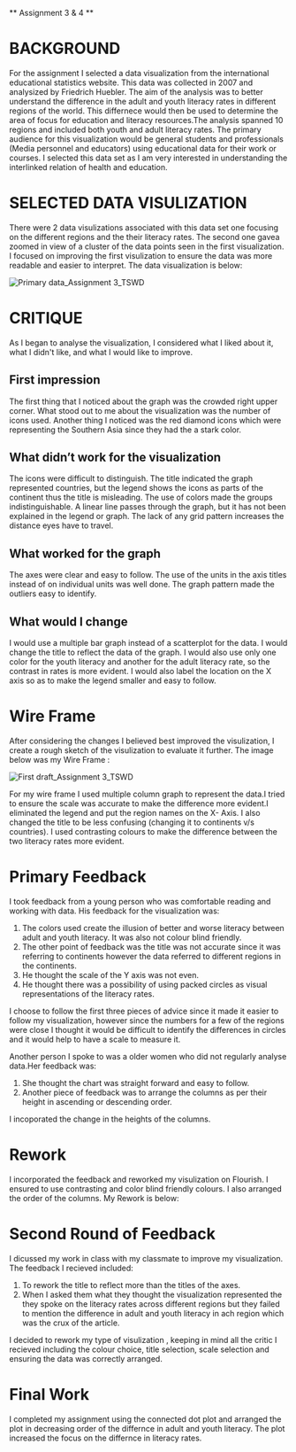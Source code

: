 ** Assignment 3 & 4 **

# BACKGROUND #

For the assignment I selected a data visualization from the international educational statistics website. This data was collected in 2007 and analysized by Friedrich Huebler. The aim of the analysis was to better understand the difference in the adult and youth literacy rates in different regions of the world. This differnece would then be used to determine the area of focus for education and literacy resources.The analysis spanned 10 regions and included both youth  and adult literacy rates. The primary audience for this visualization would be general students and professionals (Media personnel and educators) using educational data for their work or courses. I selected this data set as I am very interested in understanding the interlinked relation of health and education. 

# SELECTED DATA VISULIZATION #

There were 2 data visulizations associated with this data set one focusing on the different regions and the their literacy rates. The second one gavea zoomed in view of a cluster of the data points seen in the first visualization. I focused on improving the first visulization to ensure the data was more readable and easier to interpret.
The data visualization is below:

![Primary data_Assignment 3_TSWD](https://user-images.githubusercontent.com/98298048/152876665-7408d033-97a8-49f6-aa4c-0a2b7bf9d9f4.jpg)

# CRITIQUE #
As I began to analyse the visualization, I considered what I liked about it, what I didn't like, and what I would like to improve.
## First impression ##
The first thing that I noticed about the graph was the crowded right upper corner. What stood out to me about the visualization was the number of icons used. Another thing I noticed was the red diamond icons which were representing the Southern Asia since they had the a stark color.
## What didn’t work for the visualization ## 
The icons were difficult to distinguish. The title indicated the graph represented countries, but the legend shows the icons as parts of the continent thus the title is misleading. The use of colors made the groups indistinguishable.  A linear line passes through the graph, but it has not been explained in the legend or graph. The lack of any grid pattern increases the distance eyes have to travel.
 ## What worked for the graph ##
 The axes were clear and easy to follow. The use of the units in the axis titles instead of on individual units was well done. The graph pattern made the outliers easy to identify.
## What would I change ##
I would use a multiple bar graph instead of a scatterplot for the data. I would change the title to reflect the data of the graph. I would also use only one color for the youth literacy and another for the adult literacy rate, so the contrast  in rates is more evident. I would also label the location on the X axis so as to make the legend smaller and easy to follow. 

# Wire Frame #
After considering the changes I believed best improved the visulization, I create a rough sketch of the visulization to evaluate it further.
 The image below was my Wire Frame :
 
 ![First draft_Assignment 3_TSWD](https://user-images.githubusercontent.com/98298048/152876498-1482a6bf-2210-434a-a268-fc057b1902ae.jpg)

 
For my wire frame I used multiple column graph to represent the data.I tried to ensure the scale was accurate to make the difference more evident.I eliminated the legend and put the region names on the X- Axis. I also changed the title to be less confusing (changing it to continents v/s countries). I used contrasting colours to make the difference between the two literacy rates more evident.

# Primary Feedback #
I took feedback from a young person who was comfortable reading and working with data. His feedback for the visualization was: 
1) The colors used create the illusion of better and worse literacy between adult and youth literacy. It was also not colour blind friendly.
2) The other point of feedback was the title was not accurate since it was referring to continents however the data referred to different regions in the continents.
3) He thought the scale of the Y axis was not even.
4) He thought there was a possibility of using packed circles as visual representations of the literacy rates. 

I choose to follow the first three pieces of advice since it made it easier to follow my visualization, however since the numbers for a few of the regions were close I thought it would be difficult to identify the differences in circles and it would help to have a scale to measure it.

Another person I spoke to was a older women who did not regularly analyse data.Her feedback was:
1) She thought the chart was straight forward and easy to follow.
2) Another piece of feedback was to arrange the columns as per their height in ascending or descending order.

I incoporated the change in the heights of the columns.

# Rework #

I incorporated the feedback and reworked my visulization on Flourish. I ensured to use contrasting and color blind friendly colours. I also arranged the order of the columns.
My Rework is below:

<div class="flourish-embed flourish-chart" data-src="visualisation/8622079"><script src="https://public.flourish.studio/resources/embed.js"></script></div>

# Second Round of Feedback #
 
I dicussed my work in class with my classmate to improve my visualization.
The feedback I recieved included: 
1) To rework the title to reflect more than the titles of the axes.
2) When I asked them what they thought the visualization represented the they spoke on the literacy rates across different regions but they failed to mention the difference in adult and youth literacy in ach region which was the crux of the article.

I decided to rework my type of visulization , keeping in mind all the critic I recieved including the colour choice, title selection, scale selection and ensuring the data was correctly arranged.

# Final Work #
I completed my assignment using the connected dot plot and arranged the plot in decreasing order of the differnce in adult and youth literacy. 
The plot increased the focus on the differnce in literacy rates.

<div class="flourish-embed flourish-scatter" data-src="visualisation/8635910"><script src="https://public.flourish.studio/resources/embed.js"></script></div>
